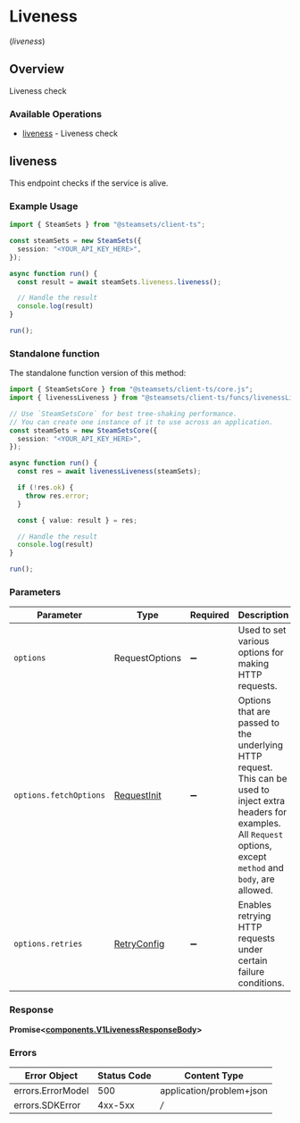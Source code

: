 # Liveness
(*liveness*)

## Overview

Liveness check

### Available Operations

* [liveness](#liveness) - Liveness check

## liveness

This endpoint checks if the service is alive.

### Example Usage

```typescript
import { SteamSets } from "@steamsets/client-ts";

const steamSets = new SteamSets({
  session: "<YOUR_API_KEY_HERE>",
});

async function run() {
  const result = await steamSets.liveness.liveness();

  // Handle the result
  console.log(result)
}

run();
```


### Standalone function

The standalone function version of this method:

```typescript
import { SteamSetsCore } from "@steamsets/client-ts/core.js";
import { livenessLiveness } from "@steamsets/client-ts/funcs/livenessLiveness.js";

// Use `SteamSetsCore` for best tree-shaking performance.
// You can create one instance of it to use across an application.
const steamSets = new SteamSetsCore({
  session: "<YOUR_API_KEY_HERE>",
});

async function run() {
  const res = await livenessLiveness(steamSets);

  if (!res.ok) {
    throw res.error;
  }

  const { value: result } = res;

  // Handle the result
  console.log(result)
}

run();
```

### Parameters

| Parameter                                                                                                                                                                      | Type                                                                                                                                                                           | Required                                                                                                                                                                       | Description                                                                                                                                                                    |
| ------------------------------------------------------------------------------------------------------------------------------------------------------------------------------ | ------------------------------------------------------------------------------------------------------------------------------------------------------------------------------ | ------------------------------------------------------------------------------------------------------------------------------------------------------------------------------ | ------------------------------------------------------------------------------------------------------------------------------------------------------------------------------ |
| `options`                                                                                                                                                                      | RequestOptions                                                                                                                                                                 | :heavy_minus_sign:                                                                                                                                                             | Used to set various options for making HTTP requests.                                                                                                                          |
| `options.fetchOptions`                                                                                                                                                         | [RequestInit](https://developer.mozilla.org/en-US/docs/Web/API/Request/Request#options)                                                                                        | :heavy_minus_sign:                                                                                                                                                             | Options that are passed to the underlying HTTP request. This can be used to inject extra headers for examples. All `Request` options, except `method` and `body`, are allowed. |
| `options.retries`                                                                                                                                                              | [RetryConfig](../../lib/utils/retryconfig.md)                                                                                                                                  | :heavy_minus_sign:                                                                                                                                                             | Enables retrying HTTP requests under certain failure conditions.                                                                                                               |


### Response

**Promise\<[components.V1LivenessResponseBody](../../models/components/v1livenessresponsebody.md)\>**
### Errors

| Error Object             | Status Code              | Content Type             |
| ------------------------ | ------------------------ | ------------------------ |
| errors.ErrorModel        | 500                      | application/problem+json |
| errors.SDKError          | 4xx-5xx                  | */*                      |
